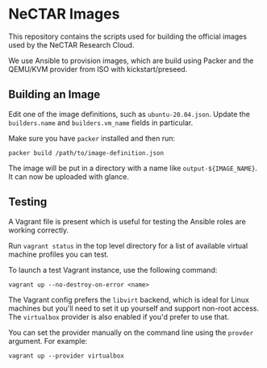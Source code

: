 NeCTAR Images
=============

This repository contains the scripts used for building the official images
used by the NeCTAR Research Cloud.

We use Ansible to provision images, which are build using Packer and the
QEMU/KVM provider from ISO with kickstart/preseed.

Building an Image
----

Edit one of the image definitions, such as `ubuntu-20.04.json`. Update the
`builders.name` and `builders.vm_name` fields in particular.

Make sure you have `packer` installed and then run:

```
packer build /path/to/image-definition.json
```

The image will be put in a directory with a name like `output-${IMAGE_NAME}`.
It can now be uploaded with glance.


Testing
-------

A Vagrant file is present which is useful for testing the Ansible roles
are working correctly.

Run `vagrant status` in the top level directory for a list of available
virtual machine profiles you can test.

To launch a test Vagrant instance, use the following command:
```
vagrant up --no-destroy-on-error <name>
```

The Vagrant config prefers the `libvirt` backend, which is ideal for Linux
machines but you'll need to set it up yourself and support non-root access.
The `virtualbox` provider is also enabled if you'd prefer to use that.

You can set the provider manually on the command line using the `provder`
argument. For example:

```
vagrant up --provider virtualbox
```
